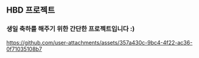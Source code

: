 ## HBD 프로젝트

### 생일 축하를 해주기 위한 간단한 프로젝트입니다 :)

https://github.com/user-attachments/assets/357a430c-9bc4-4f22-ac36-0f71035108b7
